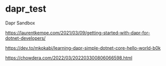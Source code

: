 # dapr_test

Dapr Sandbox

https://laurentkempe.com/2021/03/09/getting-started-with-dapr-for-dotnet-developers/

https://dev.to/mkokabi/learning-dapr-simple-dotnet-core-hello-world-b0k

https://chowdera.com/2022/03/202203300806066598.html
